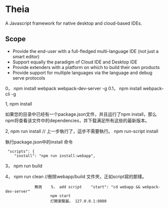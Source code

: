 # Theia

A Javascript framework for native desktop and cloud-based IDEs.

## Scope
 - Provide the end-user with a full-fledged multi-language IDE  (not just a smart editor)
 - Support equally the paradigm of Cloud IDE and Desktop IDE
 - Provide extenders with a platform on which to build their own products
 - Provide support for multiple languages via the language and debug serve protocols


0， npm install webpack webpack-dev-server -g
0.1， npm install webpack-cli -g

1, npm install 

如果您的目录中已经有一个package.json文件，并且运行了npm install，那么npm将查看该文件中的dependencies，并下载满足所有这些的最新版本。

2, npm run install          // 上一步執行了，這步不需要執行。
   npm run-script install
   
   執行package.json中的install 命令
 
     "scripts": {
        "install": "npm run install:webapp",

3， npm run build 


4， npm run clean    //刪除webapp/build 文件夾，正如script寫的那樣。


                 無效    5， add script    "start": "cd webapp && webpack-dev-server"
                        npm start 
                        打開瀏覽器， 127.0.0.1:8080
